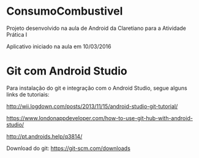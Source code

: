 # ConsumoCombustivel

Projeto desenvolvido na aula de Android da Claretiano para a Atividade Prática I

Aplicativo iniciado na aula em 10/03/2016

# Git com Android Studio

Para instalação do git e integração com o Android Studio, segue alguns links de tutoriais:

http://wii.logdown.com/posts/2013/11/15/android-studio-git-tutorial/

https://www.londonappdeveloper.com/how-to-use-git-hub-with-android-studio/

http://pt.androids.help/q3814/

Download do git: https://git-scm.com/downloads
